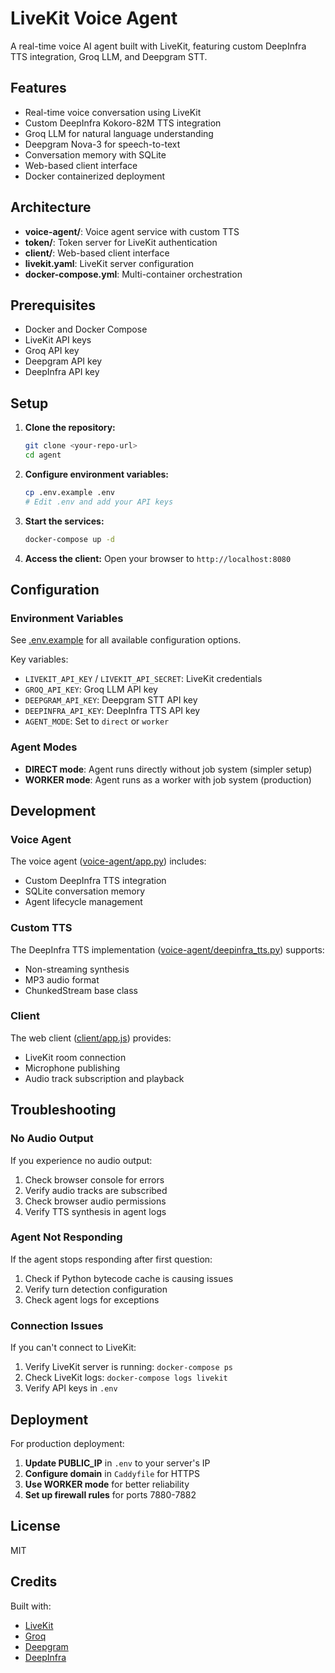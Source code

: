 # LiveKit Voice Agent

A real-time voice AI agent built with LiveKit, featuring custom DeepInfra TTS integration, Groq LLM, and Deepgram STT.

## Features

- Real-time voice conversation using LiveKit
- Custom DeepInfra Kokoro-82M TTS integration
- Groq LLM for natural language understanding
- Deepgram Nova-3 for speech-to-text
- Conversation memory with SQLite
- Web-based client interface
- Docker containerized deployment

## Architecture

- **voice-agent/**: Voice agent service with custom TTS
- **token/**: Token server for LiveKit authentication
- **client/**: Web-based client interface
- **livekit.yaml**: LiveKit server configuration
- **docker-compose.yml**: Multi-container orchestration

## Prerequisites

- Docker and Docker Compose
- LiveKit API keys
- Groq API key
- Deepgram API key
- DeepInfra API key

## Setup

1. **Clone the repository:**
   ```bash
   git clone <your-repo-url>
   cd agent
   ```

2. **Configure environment variables:**
   ```bash
   cp .env.example .env
   # Edit .env and add your API keys
   ```

3. **Start the services:**
   ```bash
   docker-compose up -d
   ```

4. **Access the client:**
   Open your browser to `http://localhost:8080`

## Configuration

### Environment Variables

See [.env.example](.env.example) for all available configuration options.

Key variables:
- `LIVEKIT_API_KEY` / `LIVEKIT_API_SECRET`: LiveKit credentials
- `GROQ_API_KEY`: Groq LLM API key
- `DEEPGRAM_API_KEY`: Deepgram STT API key
- `DEEPINFRA_API_KEY`: DeepInfra TTS API key
- `AGENT_MODE`: Set to `direct` or `worker`

### Agent Modes

- **DIRECT mode**: Agent runs directly without job system (simpler setup)
- **WORKER mode**: Agent runs as a worker with job system (production)

## Development

### Voice Agent

The voice agent ([voice-agent/app.py](voice-agent/app.py)) includes:
- Custom DeepInfra TTS integration
- SQLite conversation memory
- Agent lifecycle management

### Custom TTS

The DeepInfra TTS implementation ([voice-agent/deepinfra_tts.py](voice-agent/deepinfra_tts.py)) supports:
- Non-streaming synthesis
- MP3 audio format
- ChunkedStream base class

### Client

The web client ([client/app.js](client/app.js)) provides:
- LiveKit room connection
- Microphone publishing
- Audio track subscription and playback

## Troubleshooting

### No Audio Output

If you experience no audio output:
1. Check browser console for errors
2. Verify audio tracks are subscribed
3. Check browser audio permissions
4. Verify TTS synthesis in agent logs

### Agent Not Responding

If the agent stops responding after first question:
1. Check if Python bytecode cache is causing issues
2. Verify turn detection configuration
3. Check agent logs for exceptions

### Connection Issues

If you can't connect to LiveKit:
1. Verify LiveKit server is running: `docker-compose ps`
2. Check LiveKit logs: `docker-compose logs livekit`
3. Verify API keys in `.env`

## Deployment

For production deployment:

1. **Update PUBLIC_IP** in `.env` to your server's IP
2. **Configure domain** in `Caddyfile` for HTTPS
3. **Use WORKER mode** for better reliability
4. **Set up firewall rules** for ports 7880-7882

## License

MIT

## Credits

Built with:
- [LiveKit](https://livekit.io/)
- [Groq](https://groq.com/)
- [Deepgram](https://deepgram.com/)
- [DeepInfra](https://deepinfra.com/)

